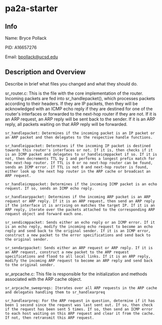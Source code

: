 # pa2a-starter

## Info

Name: Bryce Pollack

PID: A16657276

Email: bpollack@ucsd.edu

## Description and Overview
Describe in brief what files you changed and what they should do.

sr_router.c: This is the file with the core implementation of the router. Incoming packets are fed into sr_handlepacket(), which processes packets according to their headers. If they are IP packets, then they will be acknowledged with an ICMP echo reply if they are destined for one of the router's interfaces or forwarded to the next-hop router if they are not. If it is an ARP request, an ARP reply will be sent back to the sender. If it is an ARP reply, all packets waiting on that ARP reply will be forwarded.

    sr_handlepacket: Determines if the incoming packet is an IP packet or an ARP packet and then delegates to the respective handle functions.

    sr_handleippacket: Determines if the incoming IP packet is destined towards this router's interfaces or not. If it is, then checks if it is an ICMP packet and delegates to sr_handleicmppacket if so. If it is not, then decrements TTL by 1 and performs a longest prefix match for the next-hop router. If TTL is 0 or no next-hop router can be found, sends an ICMP error. If TTL is not 0 and next-hop router is found, either look up the next hop router in the ARP cache or broadcast an ARP request.

    sr_handleicmppacket: Determines if the incoming ICMP packet is an echo request. If so, sends an ICMP echo reply. 

    sr_handlearppacket: Determines if the incoming ARP packet is an ARP request or ARP reply. If it is an ARP request, then send an ARP reply if the interface it is arriving on matches the target IP. If it is an ARP reply, iterate over the packets attached to the corresponding ARP request object and forward each one.

    sr_sendicmppacket: Sends either an echo reply or an ICMP error. If it is an echo reply, modify the incoming echo request to become an echo reply and send back to the original sender. If it is an ICMP error, construct a new packet to the error specifications and send back to the original sender.

    sr_sendarppacket: Sends either an ARP request or ARP reply. If it is an ARP request, construct a new packet to the ARP request specifications and flood to all local links. If it is an ARP reply, modify the incoming ARP request to become an ARP reply and send back to the original sender.

sr_arpcache.c: This file is responsible for the initialization and methods associated with the ARP cache object. 

    sr_arpcache_sweepreqs: Iterates over all ARP requests in the ARP cache and delegates handling them to sr_handlearpreq

    sr_handlearpreq: For the ARP request in question, determine if it has been 1 second since the request was last sent out. If so, then check if the request has been sent 5 times. If so, then send an ICMP error to each host waiting on this ARP request and clear it from the cache. If not, then retransmit this ARP request. 
